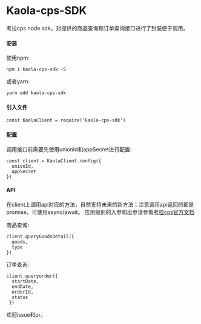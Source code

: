 # Kaola-cps-SDK
考拉cps node sdk，对提供的商品查询和订单查询接口进行了封装便于调用。

#### 安装
使用npm:
```
npm i kaola-cps-sdk -S
```
或者yarn:
```
yarn add kaola-cps-sdk
```

#### 引入文件
```
const KaolaClient = require('kaola-cps-sdk')
```

#### 配置
调用接口前需要先使用unionId和appSecret进行配置:
```
const client = KaolaClient.config({
  unionId,
  appSecret
})
```

#### API
在client上调用api对应的方法，自然支持未来的新方法；注意调用api返回的都是promise，可使用async/await。
应用级别的入参和出参请参看[考拉cps官方文档](http://cps.kaola.com/apiInterface#)

商品查询:
```
client.queryGoodsDetail({
  goods,
  type
})
```
订单查询:
```
client.queryorder({
  startDate,
  endDate,
  orderId,
  status
 })
```

欢迎issue和pr。
